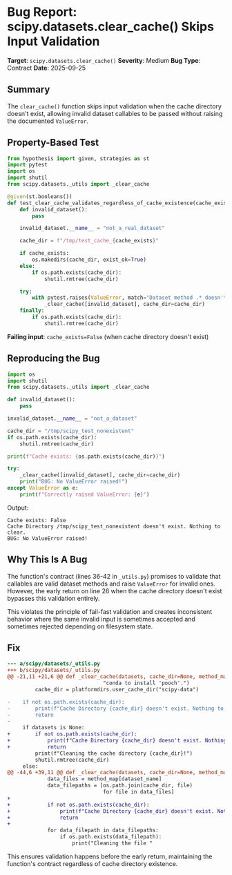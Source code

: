 # Bug Report: scipy.datasets.clear_cache() Skips Input Validation

**Target**: `scipy.datasets.clear_cache()`
**Severity**: Medium
**Bug Type**: Contract
**Date**: 2025-09-25

## Summary

The `clear_cache()` function skips input validation when the cache directory doesn't exist, allowing invalid dataset callables to be passed without raising the documented `ValueError`.

## Property-Based Test

```python
from hypothesis import given, strategies as st
import pytest
import os
import shutil
from scipy.datasets._utils import _clear_cache

@given(st.booleans())
def test_clear_cache_validates_regardless_of_cache_existence(cache_exists):
    def invalid_dataset():
        pass

    invalid_dataset.__name__ = "not_a_real_dataset"

    cache_dir = f"/tmp/test_cache_{cache_exists}"

    if cache_exists:
        os.makedirs(cache_dir, exist_ok=True)
    else:
        if os.path.exists(cache_dir):
            shutil.rmtree(cache_dir)

    try:
        with pytest.raises(ValueError, match="Dataset method .* doesn't exist"):
            _clear_cache([invalid_dataset], cache_dir=cache_dir)
    finally:
        if os.path.exists(cache_dir):
            shutil.rmtree(cache_dir)
```

**Failing input**: `cache_exists=False` (when cache directory doesn't exist)

## Reproducing the Bug

```python
import os
import shutil
from scipy.datasets._utils import _clear_cache

def invalid_dataset():
    pass

invalid_dataset.__name__ = "not_a_dataset"

cache_dir = "/tmp/scipy_test_nonexistent"
if os.path.exists(cache_dir):
    shutil.rmtree(cache_dir)

print(f"Cache exists: {os.path.exists(cache_dir)}")

try:
    _clear_cache([invalid_dataset], cache_dir=cache_dir)
    print("BUG: No ValueError raised!")
except ValueError as e:
    print(f"Correctly raised ValueError: {e}")
```

Output:
```
Cache exists: False
Cache Directory /tmp/scipy_test_nonexistent doesn't exist. Nothing to clear.
BUG: No ValueError raised!
```

## Why This Is A Bug

The function's contract (lines 36-42 in `_utils.py`) promises to validate that callables are valid dataset methods and raise `ValueError` for invalid ones. However, the early return on line 26 when the cache directory doesn't exist bypasses this validation entirely.

This violates the principle of fail-fast validation and creates inconsistent behavior where the same invalid input is sometimes accepted and sometimes rejected depending on filesystem state.

## Fix

```diff
--- a/scipy/datasets/_utils.py
+++ b/scipy/datasets/_utils.py
@@ -21,11 +21,6 @@ def _clear_cache(datasets, cache_dir=None, method_map=None):
                               "conda to install 'pooch'.")
         cache_dir = platformdirs.user_cache_dir("scipy-data")

-    if not os.path.exists(cache_dir):
-        print(f"Cache Directory {cache_dir} doesn't exist. Nothing to clear.")
-        return
-
     if datasets is None:
+        if not os.path.exists(cache_dir):
+            print(f"Cache Directory {cache_dir} doesn't exist. Nothing to clear.")
+            return
         print(f"Cleaning the cache directory {cache_dir}!")
         shutil.rmtree(cache_dir)
     else:
@@ -44,6 +39,11 @@ def _clear_cache(datasets, cache_dir=None, method_map=None):
             data_files = method_map[dataset_name]
             data_filepaths = [os.path.join(cache_dir, file)
                               for file in data_files]
+
+            if not os.path.exists(cache_dir):
+                print(f"Cache Directory {cache_dir} doesn't exist. Nothing to clear.")
+                return
+
             for data_filepath in data_filepaths:
                 if os.path.exists(data_filepath):
                     print("Cleaning the file "
```

This ensures validation happens before the early return, maintaining the function's contract regardless of cache directory existence.